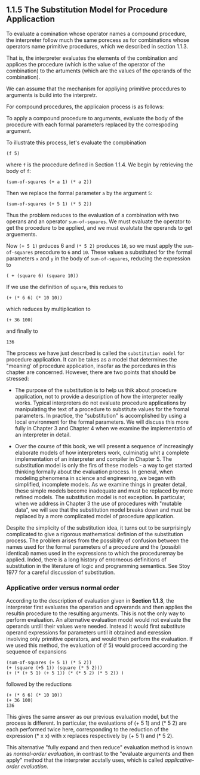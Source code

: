 ## 1.1.5 The Substitution Model for Procedure Applicaction

To evaluate a comination whose operator names a compound procedure, the interpreter follow much the same porecess as for combinations whose operators name primitive procedures, which we described in section 1.1.3.

That is, the interpreter evaluates the elements of the combination and applices the procedure (which is the value of the operator of the combination) to the artuments (which are the values of the operands of the combination).

We can assume that the mechanism for appliying primitive procedures to arguments is build into the interpretr. 

For compound procedures, the applicaion process is as follows:

To apply a compound procedure to arguments, evaluate the body of the procedure with each formal parameters replaced by the correspoding argument.

To illustrate this process, let's evaluate the compbination

```
(f 5)
```

where `f` is the procedure defined in Section 1.1.4. We begin by retrieving the body of `f`:

```
(sum-of-squares (+ a 1) (* a 2))
```

Then we replace the formal parameter `a` by the argument `5`:

```
(sum-of-squares (+ 5 1) (* 5 2))
```

Thus the problem reduces to the evaluation of a combination with two operans and an operator `sum-of-squares`.
We must evaluate the operator to get the procedure to be applied, and we must evalutate the operands to get arguements.

Now `(+ 5 1)` prduces 6 and `(* 5 2)` produces `10`, so we must apply the `sum-of-squares` precodure to `6` and `10`. These values a substituted for the formal parameters `x` and `y` in the body of `sum-of-squares`, reducing the expression to

```
( + (square 6) (square 10))
```

If we use the definition of `square`, this redues to

```
(+ (* 6 6) (* 10 10))
```

which reduces by multiplication to 

```
(+ 36 100)
```

and finally to

```
136
```

The process we have just described is called the `substitution model` for procedure application.
It can be takes as a model that determines the "meaning' of procedure application, insofar as the porcedures in this chapter are concerned.
However, there are two points that should be stressed:

- The purpose of the substitution is to help us thik about procedure application, not to provide a description of how the interpreter really works. Typical interpreters do not evaluate procedure applications by manipulating the text of a procedure to substitute values for the fromal parameters. In practice, the "substitution" is accomplished by using a local environment for the formal parameters. We will discuss this more fully in Chapter 3 and Chapter 4 when we examine the implementatio of an interpreter in detail.

- Over the course of this book, we will present a sequence of increasingly elaborate models of how interpreters work, culminatig whit a complete implementation of an interpreter and compiler in Chapter 5. The substitution model is only the firs of these models - a way to get started thinking formally about the evaluation process. In general, when modeling phenomena in science and engineering, we began with simplified, incomplete models. As we examine things in greater detail, these simple models become inadequate and must be replaced by more refined models. The substitution model is not exception. In particular, when we address in Chapter 3 the use of procedures with "mutable data", we will see that the substitution model breaks down and must be replaced by a more complicated model of procedure application.

Despite the simplicity of the substitution idea, it turns out to be surprisingly complicated to give a rigorous mathematical definion of the substitution process. The problem arises from the possiblity of confusion between the names used for the formal parameters of a procedure and the (possibli identical) names used in the expressions to which the proceduremay be applied. Inded, there is a long history of errorneous definitions of substitution in the literature of logic and programming semantics. See Stoy 1977 for a careful discussion of substitution.

### Applicative order versus normal order

According to the description of evaluation given in **Section 1.1.3**, the interpreter first evaluates the operation and opverands and then applies the resultin procedure to the resulting arguments.
This is not the only way to perform evaluation.
An alternative evaluation model would not evaluate the operands untill their values were needed.
Instead it would first substitute operand expressions for parameters until it obtained and exression involving only primitive operators, and would then perform the evaluation.
If we used this method, the evaluation of (f 5) would proceed according the sequence of expansions

```
(sum-of-squares (+ 5 1) (* 5 2))
(+ (square (+5 1)) (square (* 5 2)))
(+ (* (+ 5 1) (+ 5 1)) (* (* 5 2) (* 5 2)) )
```

followed by the reductions

```
(+ (* 6 6) (* 10 10))
(+ 36 100)
136
```

This gives the same answer as our previous evaluation model, but the process is different.
In particular, the evaluations of (+ 5 1) and (* 5 2) are each performed twice here, corresponding to the reduction of the expression (* x x) with x replaces respectively by (+ 5 1) and (* 5 2).

This alternative "fully expand and then reduce" evaluation method is known as *normal-order evaluation*, in contrast to the "evaluate arguments and then apply" method that the interpreter acutally uses, which is called *applicative-order evaluation*.

